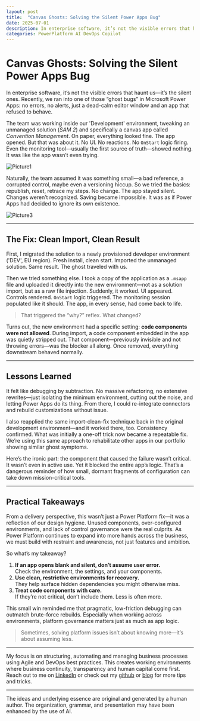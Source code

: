 ```yaml
---
layout: post
title:  "Canvas Ghosts: Solving the Silent Power Apps Bug"
date: 2025-07-01
description: In enterprise software, it’s not the visible errors that haunt us—it’s the silent ones. Recently, we ran into one of those “ghost bugs” in Microsoft Power Apps, no errors, no alerts, just a dead-calm editor window and an app that refused to behave.
categories: PowerPlatform AI DevOps Copilot
---
```



# Canvas Ghosts: Solving the Silent Power Apps Bug

In enterprise software, it’s not the visible errors that haunt us—it’s the silent ones. Recently, we ran into one of those “ghost bugs” in Microsoft Power Apps: no errors, no alerts, just a dead-calm editor window and an app that refused to behave.

The team was working inside our 'Development' environment, tweaking an unmanaged solution (*SAM 2*) and specifically a canvas app called *Convention Management*. On paper, everything looked fine. The app opened. But that was about it. No UI. No reactions. No `OnStart` logic firing. Even the monitoring tool—usually the first source of truth—showed nothing. It was like the app wasn’t even trying.

![Picture1](https://github.com/user-attachments/assets/18b0ae91-151c-4338-b143-24785df86f31)

Naturally, the team assumed it was something small—a bad reference, a corrupted control, maybe even a versioning hiccup. So we tried the basics: republish, reset, retrace my steps. No change. The app stayed silent. Changes weren’t recognized. Saving became impossible. It was as if Power Apps had decided to ignore its own existence.

![Picture3](https://github.com/user-attachments/assets/7d5574dc-2ab3-4f64-8f5b-95fbc9a8b010)

---

## The Fix: Clean Import, Clean Result

First, I migrated the solution to a newly provisioned developer environment ('DEV', EU region). Fresh install, clean start. Imported the unmanaged solution. Same result. The ghost traveled with us.

Then we tried something else. I took a copy of the application as a `.msapp` file and uploaded it directly into the new environment—not as a solution import, but as a raw file injection. Suddenly, it worked. UI appeared. Controls rendered. `OnStart` logic triggered. The monitoring session populated like it should. The app, in every sense, had come back to life.

> That triggered the “why?” reflex. What changed?

Turns out, the new environment had a specific setting: **code components were not allowed**. During import, a code component embedded in the app was quietly stripped out. That component—previously invisible and not throwing errors—was the blocker all along. Once removed, everything downstream behaved normally.

---

## Lessons Learned

It felt like debugging by subtraction. No massive refactoring, no extensive rewrites—just isolating the minimum environment, cutting out the noise, and letting Power Apps do its thing. From there, I could re-integrate connectors and rebuild customizations without issue.

I also reapplied the same import-clean-fix technique back in the original development environment—and it worked there, too. Consistency confirmed. What was initially a one-off trick now became a repeatable fix. We’re using this same approach to rehabilitate other apps in our portfolio showing similar ghost symptoms.

Here’s the ironic part: the component that caused the failure wasn’t critical. It wasn’t even in active use. Yet it blocked the entire app’s logic. That’s a dangerous reminder of how small, dormant fragments of configuration can take down mission-critical tools.

---

## Practical Takeaways

From a delivery perspective, this wasn’t just a Power Platform fix—it was a reflection of our design hygiene. Unused components, over-configured environments, and lack of control governance were the real culprits. As Power Platform continues to expand into more hands across the business, we must build with restraint and awareness, not just features and ambition.

So what’s my takeaway?

1. **If an app opens blank and silent, don’t assume user error.**  
   Check the environment, the settings, and your components.
2. **Use clean, restrictive environments for recovery.**  
   They help surface hidden dependencies you might otherwise miss.
3. **Treat code components with care.**  
   If they’re not critical, don’t include them. Less is often more.

This small win reminded me that pragmatic, low-friction debugging can outmatch brute-force rebuilds. Especially when working across environments, platform governance matters just as much as app logic.

> Sometimes, solving platform issues isn’t about knowing more—it’s about assuming less.

----
My focus is on structuring, automating and managing business processes using Agile and DevOps best practices. This creates working environments where business continuity, transparency and human capital come first. Reach out to me on [LinkedIn](https://www.linkedin.com/in/dennisvanaelst) or check out my [github](https://github.com/dva81) or [blog](https://www.dennisvanaelst.net/) for more tips and tricks.

----
The ideas and underlying essence are original and generated by a human author. The organization, grammar, and presentation may have been enhanced by the use of AI.
